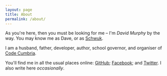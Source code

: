 ```yaml
---
layout: page
title: About
permalink: /about/
---
```


As you're here, then you must be looking for me – I'm _David Murphy_ by the way. You may know me as Dave, or as [Schwuk](https://schwuk.com).

I am a husband, father, developer, author, school governor, and organiser of [Code Cumbria](http://codecumbria.org).

You'll find me in all the usual places online: [GitHub](https://github.com/schwuk/); [Facebook](http://facebook.com/schwuk); and [Twitter](http://twitter.com/schwuk). I also write here _occasionally_.
